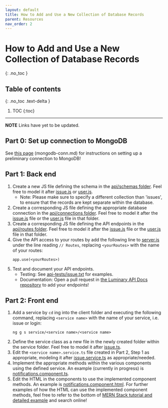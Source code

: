 ```yaml
---
layout: default
title: How to Add and Use a New Collection of Database Records
parent: Resources
nav_order: 2
---
```


# How to Add and Use a New Collection of Database Records
{: .no_toc }

## Table of contents
{: .no_toc .text-delta }

1. TOC
{:toc}

---
**NOTE** Links have yet to be updated.

## Part 0: Set up connection to MongoDB
See [this page](https://polaris-maps.github.io/luminary-api-docs/docs/resources/mongodb-conn/) (mongodb-conn.md) for instructions on setting up a preliminary connection to MongoDB!

## Part 1: Back end
1. Create a new JS file defining the schema in the [api/schemas folder](https://github.com/comp426-2022-spring/a99-polaris/tree/main/api/schemas). Feel free to model it after [issue.js](https://github.com/comp426-2022-spring/a99-polaris/blob/main/api/schemas/issue.js) or [user.js](https://github.com/comp426-2022-spring/a99-polaris/blob/main/api/schemas/user.js).
    - Note: Please make sure to specify a different collection than 'issues', to ensure that the records are kept separate within the database.
2. Create a corresponding JS file defining the appropriate database connection in the [api/connections folder](https://github.com/comp426-2022-spring/a99-polaris/tree/main/api/connections). Feel free to model it after the [issue.js](https://github.com/comp426-2022-spring/a99-polaris/blob/main/api/connections/issue.js) file or the [user.js](https://github.com/comp426-2022-spring/a99-polaris/blob/main/api/connections/user.js) file in that folder.
3. Create a corresponding JS file defining the API endpoints in the [api/routes folder](https://github.com/comp426-2022-spring/a99-polaris/tree/main/api/routes). Feel free to model it after the [issue.js](https://github.com/comp426-2022-spring/a99-polaris/blob/main/api/routes/issue.js) file or the [user.js](https://github.com/comp426-2022-spring/a99-polaris/blob/main/api/routes/user.js) file in that folder.
4. Give the API access to your routes by add the following line to [server.js](https://github.com/comp426-2022-spring/a99-polaris/blob/main/api/server.js) under the line reading `// Routes`, replacing `<yourRoutes>` with the name of your routes:
    ```
    app.use(<yourRoutes>)
    ```
5. Test and document your API endpoints. 
    - Testing: See [api-tests/issue.txt](https://github.com/comp426-2022-spring/a99-polaris/blob/main/docs/planning/how-to-add-and-use-collection-mern/api-tests/issue.txt) for examples.
    - Documentation: Open a pull request in [the Luminary API Docs repository](https://github.com/polaris-maps/luminary-api-docs) to add your endpoints!

## Part 2: Front end
1. Add a service by `cd` ing into the client folder and executing the following command, replacing `<service name>` with the name of your service, i.e. issue or login:
    ```
    ng g s service/<service name>/<service name>
    ```
2. Define the service class as a new file in the newly created folder within the service folder. Feel free to model it after [issue.ts](https://github.com/comp426-2022-spring/a99-polaris/blob/main/client/src/app/service/issue/issue.ts).
3. Edit the `<service name>.service.ts` file created in Part 2, Step 1 as appropriate, modeling it after [issue.service.ts](https://github.com/comp426-2022-spring/a99-polaris/blob/main/client/src/app/service/issue/issue.service.ts) as appropriate/needed.
4. Implement the appropriate methods within the various components using the defined service. An example (currently in progress) is [notifications.component.ts](https://github.com/comp426-2022-spring/a99-polaris/blob/main/client/src/app/notifications/notifications.component.ts).
5. Edit the HTML in the components to use the implemented component methods. An example is [notifications.component.html](https://github.com/comp426-2022-spring/a99-polaris/blob/main/client/src/app/notifications/notifications.component.html). For further examples of how the HTML can use the implemented component methods, feel free to refer to the bottom of [MERN Stack tutorial and detailed example](https://www.positronx.io/build-angular-crud-application-with-nodejs-and-express-rest-api/) and search online!